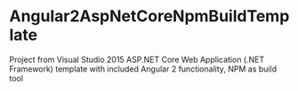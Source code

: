 # Angular2AspNetCoreNpmBuildTemplate
Project from Visual Studio 2015 ASP.NET Core Web Application (.NET Framework) template with included Angular 2 functionality, NPM as build tool

